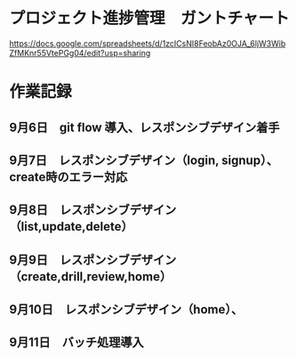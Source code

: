 # プロジェクト進捗管理　ガントチャート

https://docs.google.com/spreadsheets/d/1zcICsNI8FeobAz0OJA_6ljW3WibZfMKnr55VtePGg04/edit?usp=sharing

# 作業記録
## 9月6日　git flow 導入、レスポンシブデザイン着手
## 9月7日　レスポンシブデザイン（login, signup）、create時のエラー対応
## 9月8日　レスポンシブデザイン（list,update,delete）
## 9月9日　レスポンシブデザイン（create,drill,review,home）
## 9月10日　レスポンシブデザイン（home）、
## 9月11日　バッチ処理導入